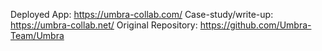 Deployed App: https://umbra-collab.com/
Case-study/write-up: https://umbra-collab.net/ 
Original Repository: https://github.com/Umbra-Team/Umbra 
